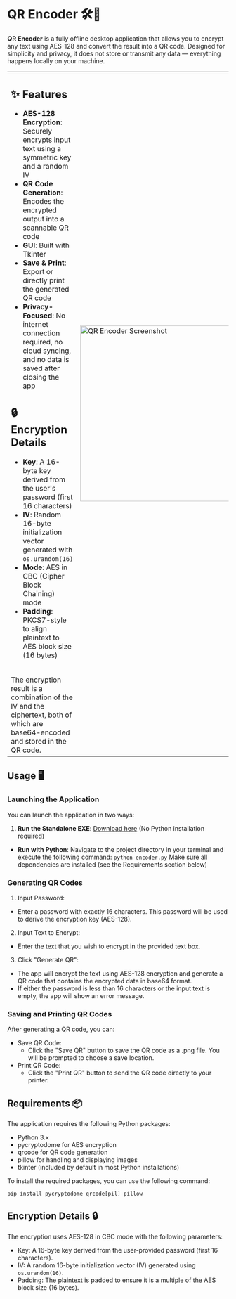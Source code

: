 # QR Encoder 🛠️🔐
 <p>
        <strong>QR Encoder</strong> is a fully offline desktop application that allows you to encrypt any text using AES-128 and convert the result into a QR code. 
        Designed for simplicity and privacy, it does not store or transmit any data — everything happens locally on your machine.
      </p>
<table>
  <tr>
    <td>
           <h2>✨ Features</h2>
      <ul>
        <li><strong>AES-128 Encryption</strong>: Securely encrypts input text using a symmetric key and a random IV</li>
        <li><strong>QR Code Generation</strong>: Encodes the encrypted output into a scannable QR code</li>
        <li><strong>GUI</strong>: Built with Tkinter</li>
        <li><strong>Save & Print</strong>: Export or directly print the generated QR code</li>
        <li><strong>Privacy-Focused</strong>: No internet connection required, no cloud syncing, and no data is saved after closing the app</li>
      </ul>
      <h2>🔒 Encryption Details</h2>
      <ul>
        <li><strong>Key</strong>: A 16-byte key derived from the user's password (first 16 characters)</li>
        <li><strong>IV</strong>: Random 16-byte initialization vector generated with <code>os.urandom(16)</code></li>
        <li><strong>Mode</strong>: AES in CBC (Cipher Block Chaining) mode</li>
        <li><strong>Padding</strong>: PKCS7-style to align plaintext to AES block size (16 bytes)</li>
      </ul>
     <br>
     The encryption result is a combination of the IV and the ciphertext, both of which are base64-encoded and stored in the QR code.
    </td>
    <td>
      <img src="https://github.com/user-attachments/assets/226ec1b2-1bda-4dd9-bbb8-79ad44601e4a" alt="QR Encoder Screenshot" width="400"/>
    </td>
  </tr>
</table>


## Usage 🖥️
### Launching the Application
You can launch the application in two ways:
1. **Run the Standalone EXE**:
 [Download here](https://github.com/AleCava01/QR-Password-Vault/blob/main/qr_encoder/dist/encoder/encoder.exe)
 (No Python installation required)
- **Run with Python**: Navigate to the project directory in your terminal and execute the following command:
  ``` python encoder.py ```
  Make sure all dependencies are installed (see the Requirements section below)

### Generating QR Codes
1. Input Password:
- Enter a password with exactly 16 characters. This password will be used to derive the encryption key (AES-128).
2. Input Text to Encrypt:
- Enter the text that you wish to encrypt in the provided text box. 
3. Click "Generate QR":
- The app will encrypt the text using AES-128 encryption and generate a QR code that contains the encrypted data in base64 format.
- If either the password is less than 16 characters or the input text is empty, the app will show an error message.

### Saving and Printing QR Codes
After generating a QR code, you can:
- Save QR Code:
  - Click the "Save QR" button to save the QR code as a .png file. You will be prompted to choose a save location.
- Print QR Code:
  - Click the "Print QR" button to send the QR code directly to your printer.

## Requirements 📦
The application requires the following Python packages:
- Python 3.x
- pycryptodome for AES encryption
- qrcode for QR code generation
- pillow for handling and displaying images
- tkinter (included by default in most Python installations)

To install the required packages, you can use the following command:
```
pip install pycryptodome qrcode[pil] pillow
```

## Encryption Details 🔒
The encryption uses AES-128 in CBC mode with the following parameters:
- Key: A 16-byte key derived from the user-provided password (first 16 characters).
- IV: A random 16-byte initialization vector (IV) generated using ```os.urandom(16)```.
- Padding: The plaintext is padded to ensure it is a multiple of the AES block size (16 bytes).

